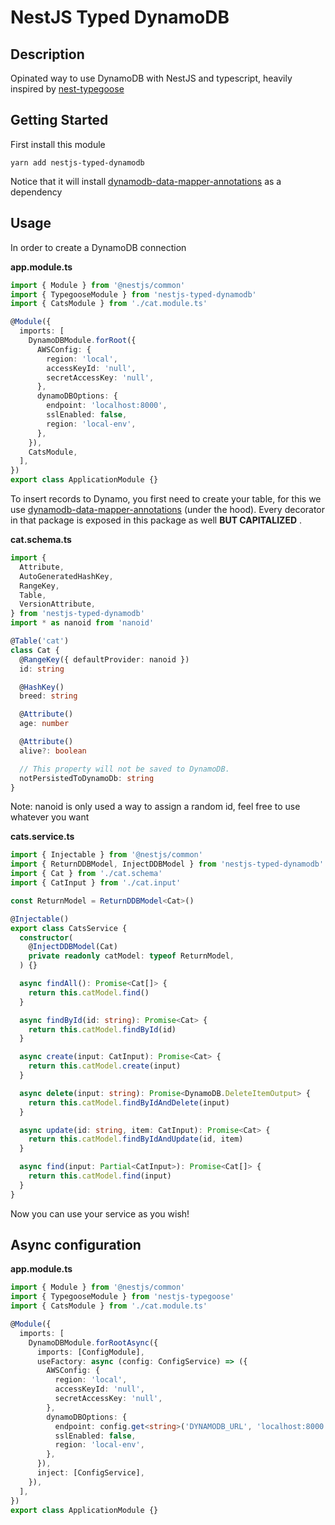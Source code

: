 # NestJS Typed DynamoDB

## Description

Opinated way to use DynamoDB with NestJS and typescript, heavily inspired by [nest-typegoose](https://github.com/kpfromer/nestjs-typegoose)

## Getting Started

First install this module

`yarn add nestjs-typed-dynamodb`

Notice that it will install [dynamodb-data-mapper-annotations](https://github.com/awslabs/dynamodb-data-mapper-js/tree/master/packages/dynamodb-data-mapper-annotations) as a dependency

## Usage

In order to create a DynamoDB connection

**app.module.ts**

```typescript
import { Module } from '@nestjs/common'
import { TypegooseModule } from 'nestjs-typed-dynamodb'
import { CatsModule } from './cat.module.ts'

@Module({
  imports: [
    DynamoDBModule.forRoot({
      AWSConfig: {
        region: 'local',
        accessKeyId: 'null',
        secretAccessKey: 'null',
      },
      dynamoDBOptions: {
        endpoint: 'localhost:8000',
        sslEnabled: false,
        region: 'local-env',
      },
    }),
    CatsModule,
  ],
})
export class ApplicationModule {}
```

To insert records to Dynamo, you first need to create your table, for this we use [dynamodb-data-mapper-annotations](https://github.com/awslabs/dynamodb-data-mapper-js/tree/master/packages/dynamodb-data-mapper-annotations) (under the hood). Every decorator in that package is exposed in this package as well **BUT CAPITALIZED** .

**cat.schema.ts**

```typescript
import {
  Attribute,
  AutoGeneratedHashKey,
  RangeKey,
  Table,
  VersionAttribute,
} from 'nestjs-typed-dynamodb'
import * as nanoid from 'nanoid'

@Table('cat')
class Cat {
  @RangeKey({ defaultProvider: nanoid })
  id: string

  @HashKey()
  breed: string

  @Attribute()
  age: number

  @Attribute()
  alive?: boolean

  // This property will not be saved to DynamoDB.
  notPersistedToDynamoDb: string
}
```

Note: nanoid is only used a way to assign a random id, feel free to use whatever you want

**cats.service.ts**

```typescript
import { Injectable } from '@nestjs/common'
import { ReturnDDBModel, InjectDDBModel } from 'nestjs-typed-dynamodb'
import { Cat } from './cat.schema'
import { CatInput } from './cat.input'

const ReturnModel = ReturnDDBModel<Cat>()

@Injectable()
export class CatsService {
  constructor(
    @InjectDDBModel(Cat)
    private readonly catModel: typeof ReturnModel,
  ) {}

  async findAll(): Promise<Cat[]> {
    return this.catModel.find()
  }

  async findById(id: string): Promise<Cat> {
    return this.catModel.findById(id)
  }

  async create(input: CatInput): Promise<Cat> {
    return this.catModel.create(input)
  }

  async delete(input: string): Promise<DynamoDB.DeleteItemOutput> {
    return this.catModel.findByIdAndDelete(input)
  }

  async update(id: string, item: CatInput): Promise<Cat> {
    return this.catModel.findByIdAndUpdate(id, item)
  }

  async find(input: Partial<CatInput>): Promise<Cat[]> {
    return this.catModel.find(input)
  }
}
```

Now you can use your service as you wish!

## Async configuration

**app.module.ts**

```typescript
import { Module } from '@nestjs/common'
import { TypegooseModule } from 'nestjs-typegoose'
import { CatsModule } from './cat.module.ts'

@Module({
  imports: [
    DynamoDBModule.forRootAsync({
      imports: [ConfigModule],
      useFactory: async (config: ConfigService) => ({
        AWSConfig: {
          region: 'local',
          accessKeyId: 'null',
          secretAccessKey: 'null',
        },
        dynamoDBOptions: {
          endpoint: config.get<string>('DYNAMODB_URL', 'localhost:8000'),
          sslEnabled: false,
          region: 'local-env',
        },
      }),
      inject: [ConfigService],
    }),
  ],
})
export class ApplicationModule {}
```
